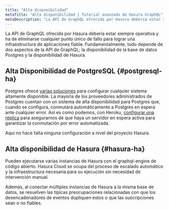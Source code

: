 ```yaml
---
title: "Alta disponibilidad"
metaTitle: "Alta disponibilidad | Tutorial avanzado de Hasura GraphQL"
metaDescription: "La API de GraphQL ofrecida por Hasura debería estar siempre operativa y ha de eliminarse cualquier punto único de fallo para lograr una infraestructura de aplicaciones fiable."
---
```


La API de GraphQL ofrecida por Hasura debería estar siempre operativa y ha de eliminarse cualquier punto único de fallo para lograr una infraestructura de aplicaciones fiable. Fundamentalmente, todo depende de dos aspectos de la API de GraphQL; la disponibilidad de la base de datos Postgres y la disponibilidad de Hasura.

## Alta Disponibilidad de PostgreSQL {#postgresql-ha}

Postgres ofrece [varias soluciones](https://www.postgresql.org/docs/9.3/different-replication-solutions.html) para configurar cualquier sistema altamente disponible. La mayoría de los proveedores administrados de Postgres cuentan con un sistema de alta disponibilidad para Postgres que, cuando se configura, conmutará automáticamente a Postgres en espera ante cualquier error. Así es como podemos, con Heroku, [configurar una réplica](https://devcenter.heroku.com/articles/heroku-postgres-follower-databases#high-availability-with-followers) para asegurarnos de que haya un servidor en espera activa para garantizar la conmutación por error automatizada.

Aquí no hace falta ninguna configuración a nivel del proyecto Hasura.

## Alta disponibilidad de Hasura {#hasura-ha}

Pueden ejecutarse varias instancias de Hasura con el graphql-engine de código abierto. Hasura Cloud se ocupa del proceso de escalado automático y la infraestructura necesaria para su ejecución sin necesidad de intervención manual.

Además, al conectar múltiples instancias de Hasura a la misma base de datos, se resuelven las típicas preocupaciones relacionadas con que los desencadenadores de eventos dupliquen estos o que las suscripciones sean o no fiables.
